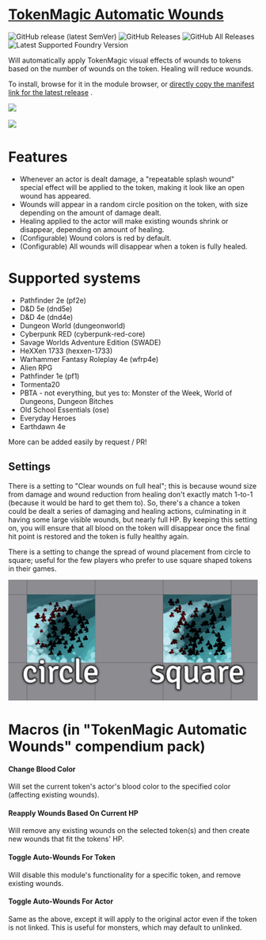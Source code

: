 # [TokenMagic Automatic Wounds](https://foundryvtt.com/packages/tokenmagic-automatic-wounds/)

![GitHub release (latest SemVer)](https://img.shields.io/github/v/release/shemetz/tokenmagic-automatic-wounds?style=for-the-badge)
![GitHub Releases](https://img.shields.io/github/downloads/shemetz/tokenmagic-automatic-wounds/latest/total?style=for-the-badge)
![GitHub All Releases](https://img.shields.io/github/downloads/shemetz/tokenmagic-automatic-wounds/total?style=for-the-badge&label=Downloads+total)  
![Latest Supported Foundry Version](https://img.shields.io/endpoint?url=https://foundryshields.com/version?url=https://github.com/shemetz/tokenmagic-automatic-wounds/raw/master/module.json)

Will automatically apply TokenMagic visual effects of wounds to tokens based on the number of wounds on the token.
Healing will reduce wounds.

To install, browse for it in the module browser,
or [directly copy the manifest link for the latest release](https://github.com/shemetz/tokenmagic-automatic-wounds/releases/latest/download/module.json)
.

![](metadata/Screenshot_1.png)

![](https://file.garden/YHgdF6Mz-xKjrLIe/maybe%20permanent/automatic_wounds.webp)

# Features

- Whenever an actor is dealt damage, a "repeatable splash wound" special effect will be applied to the token, making it
  look like an open wound has appeared.
- Wounds will appear in a random circle position on the token, with size depending on the amount of damage dealt.
- Healing applied to the actor will make existing wounds shrink or disappear, depending on amount of healing.
- (Configurable) Wound colors is red by default.
- (Configurable) All wounds will disappear when a token is fully healed.

# Supported systems

- Pathfinder 2e (pf2e)
- D&D 5e (dnd5e)
- D&D 4e (dnd4e)
- Dungeon World (dungeonworld)
- Cyberpunk RED (cyberpunk-red-core)
- Savage Worlds Adventure Edition (SWADE)
- HeXXen 1733 (hexxen-1733)
- Warhammer Fantasy Roleplay 4e (wfrp4e)
- Alien RPG
- Pathfinder 1e (pf1)
- Tormenta20
- PBTA - not everything, but yes to:  Monster of the Week, World of Dungeons, Dungeon Bitches
- Old School Essentials (ose)
- Everyday Heroes
- Earthdawn 4e

More can be added easily by request / PR!

## Settings

There is a setting to "Clear wounds on full heal"; this is because wound size from damage and wound reduction from
healing don't exactly match 1-to-1 (because it would be hard to get them to). So, there's a chance a token could be
dealt a series of damaging and healing actions, culminating in it having some large visible wounds, but nearly full HP.
By keeping this setting on, you will ensure that all blood on the token will disappear once the final hit point is
restored and the token is fully healthy again.

There is a setting to change the spread of wound placement from circle to square; useful for the few players who prefer
to use square shaped tokens in their games.

![](metadata/Screenshot_2.png)

# Macros (in "TokenMagic Automatic Wounds" compendium pack)

#### Change Blood Color

Will set the current token's actor's blood color to the specified color (affecting existing wounds).

#### Reapply Wounds Based On Current HP

Will remove any existing wounds on the selected token(s) and then create new wounds that fit the tokens' HP.

#### Toggle Auto-Wounds For Token

Will disable this module's functionality for a specific token, and remove existing wounds.

#### Toggle Auto-Wounds For Actor

Same as the above, except it will apply to the original actor even if the token is not linked. This is useful for
monsters, which may default to unlinked.
